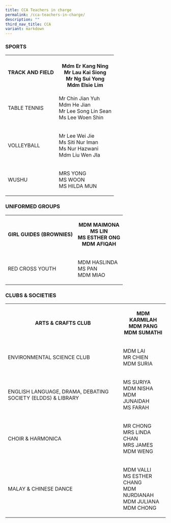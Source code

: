 ```yaml
---
title: CCA Teachers in charge
permalink: /cca-teachers-in-charge/
description: ""
third_nav_title: CCA
variant: markdown
---
```

<h3>SPORTS</h3>
<table>
<tbody>
<tr>
<th rowspan="1" colspan="1">
<p>TRACK AND FIELD</p>
</th>
<th rowspan="1" colspan="1">
<br>Mdm Er Kang Ning
<br>Mr Lau Kai Siong
<br>Mr Ng Sui Yong
<br>Mdm Elsie Lim
</th>
</tr>
<tr>
<td rowspan="1" colspan="1">
<p>TABLE TENNIS</p>
</td>
<td rowspan="1" colspan="1">
<p>Mr Chin Jian Yuh
<br>Mdm He Jian
<br>Mr Lee Song Lin Sean
<br>Ms Lee Woen Shin </p>
</td>
</tr>
<tr>
<td rowspan="1" colspan="1">
<p>VOLLEYBALL</p>
</td>
<td rowspan="1" colspan="1">
<p>Mr Lee Wei Jie
<br>Ms Siti Nur Iman 
<br>Ms Nur Hazwani
<br>Mdm Liu Wen JIa 
</p>
</td>
</tr>
<tr>
<td rowspan="1" colspan="1">
<p>WUSHU</p>
</td>
<td rowspan="1" colspan="1">
<p>MRS YONG
<br>MS WOON
<br>MS HILDA MUN</p>
</td>
</tr>
</tbody>
</table>
<h3>UNIFORMED GROUPS</h3>
<table>
<tbody>
<tr>
<th rowspan="1" colspan="1">
<p>GIRL GUIDES (BROWNIES)</p>
</th>
<th rowspan="1" colspan="1">
<p>MDM MAIMONA
<br>MS LIN
<br>MS ESTHER ONG
<br>MDM AFIQAH</p>
</th>
</tr>
<tr>
<td rowspan="1" colspan="1">
<p>RED CROSS YOUTH</p>
</td>
<td rowspan="1" colspan="1">
<p>MDM HASLINDA
<br>MS PAN
<br>MDM MIAO</p>
</td>
</tr>
</tbody>
</table>
<h3>CLUBS &amp; SOCIETIES</h3>
<table>
<tbody>
<tr>
<th rowspan="1" colspan="1">
<p>ARTS &amp; CRAFTS CLUB</p>
</th>
<th rowspan="1" colspan="1">
<p>MDM KARMILAH
<br>MDM PANG
<br>MDM SUMATHI</p>
</th>
</tr>
<tr>
<td rowspan="1" colspan="1">
<p>ENVIRONMENTAL SCIENCE CLUB</p>
</td>
<td rowspan="1" colspan="1">
<p>MDM LAI
<br>MR CHIEN
<br>MDM SURIA</p>
</td>
</tr>
<tr>
<td rowspan="1" colspan="1">
<p>ENGLISH LANGUAGE, DRAMA, DEBATING SOCIETY (ELDDS) &amp; LIBRARY</p>
</td>
<td rowspan="1" colspan="1">
<p>MS SURIYA
<br>MDM NISHA
<br>MDM JUNAIDAH
<br>MS FARAH</p>
</td>
</tr>
<tr>
<td rowspan="1" colspan="1">
<p>CHOIR &amp; HARMONICA</p>
</td>
<td rowspan="1" colspan="1">
<p>MR CHONG
<br>MRS LINDA CHAN
<br>MRS JAMES
<br>MDM WENG</p>
</td>
</tr>
<tr>
<td rowspan="1" colspan="1">
<p>MALAY &amp; CHINESE DANCE</p>
</td>
<td rowspan="1" colspan="1">
<p>MDM VALLI
<br>MS ESTHER CHANG
<br>MDM NURDIANAH
<br>MDM JULIANA
<br>MDM CHONG</p>
</td>
</tr>
</tbody>
</table>
<p></p>